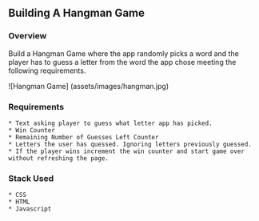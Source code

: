 ## Building A Hangman Game

### Overview
Build a Hangman Game where the app randomly picks a word and the player has to guess a letter from the word the app chose meeting the following requirements.

![Hangman Game] (assets/images/hangman.jpg)

### Requirements
	* Text asking player to guess what letter app has picked.
	* Win Counter
	* Remaining Number of Guesses Left Counter
	* Letters the user has quessed. Ignoring letters previously guessed.
	* If the player wins increment the win counter and start game over without refreshing the page.

### Stack Used
	* CSS
	* HTML
	* Javascript
